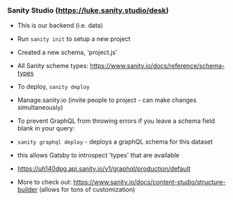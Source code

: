 ### Sanity Studio (https://luke.sanity.studio/desk)

- This is our backend (i.e. data)
- Run <code>sanity init</code> to setup a new project
- Created a new schema, 'project.js'
- All Sanity scheme types: https://www.sanity.io/docs/reference/schema-types
- To deploy, <code>sanity deploy</code>
- Manage.sanity.io (invite people to project - can make changes simultaneously)

- To prevent GraphQL from throwing errors if you leave a schema field blank in your query:
- <code>sanity graphql deploy</code> - deploys a graphQL schema for this dataset
- this allows Gatsby to introspect 'types' that are available
- https://uh140dpg.api.sanity.io/v1/graphql/production/default

- More to check out: https://www.sanity.io/docs/content-studio/structure-builder (allows for tons of customization)
